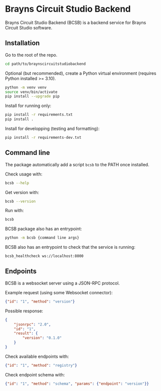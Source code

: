 # Brayns Circuit Studio Backend

Brayns Circuit Studio Backend (BCSB) is a backend service for Brayns Circuit
Studio software.


## Installation

Go to the root of the repo.

```bash
cd path/to/braynscircuitstudiobackend
```

Optional (but recommended), create a Python virtual environment (requires Python
installed >= 3.10).

```bash
python -m venv venv
source venv/bin/activate
pip install --upgrade pip
```

Install for running only:

```bash
pip install -r requirements.txt
pip install .
```

Install for developping (testing and formatting):

```bash
pip install -r requirements-dev.txt
```

## Command line

The package automatically add a script ``bcsb`` to the PATH once installed.

Check usage with:

```bash
bcsb --help
```

Get version with:

```bash
bcsb --version
```

Run with:

```bash
bcsb
```

BCSB package also has an entrypoint:

```bash
python -m bcsb {command line args}
```

BCSB also has an entrypoint to check that the service is running:

```bash
bcsb_healthcheck ws://localhost:8000
```

## Endpoints

BCSB is a websocket server using a JSON-RPC protocol.

Example request (using some Websocket connector):

```json
{"id": "1", "method": "version"}
```

Possible response:

```json
{
    "jsonrpc": "2.0",
    "id": "1",
    "result": {
        "version": "0.1.0"
    }
}
```

Check available endpoints with:

```json
{"id": "1", "method": "registry"}
```

Check endpoint schema with:

```json
{"id": "1", "method": "schema", "params": {"endpoint": "version"}}
```
